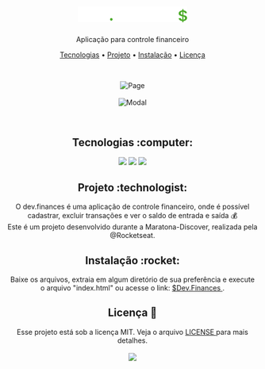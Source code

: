 <h1 align="center">
  <img alt="dev.finances" title="dev.finances" src="assets/logo.svg" width="220px" />
</h1>
<p align="center">Aplicação para controle financeiro</p>

<p align="center">
 <a href="#tecnologias">Tecnologias</a> • 
 <a href="#project">Projeto</a> • 
 <a href="#install">Instalação</a> • 
 <a href="#license">Licença</a>
</p>

<br>
<p align="center">
  <img alt="Page" src="https://user-images.githubusercontent.com/34111368/107441393-ee360380-6b13-11eb-8d86-73f979fd16d6.png">
  <br> <br>
  <img alt="Modal" src="https://user-images.githubusercontent.com/34111368/107441652-571d7b80-6b14-11eb-9931-fc5c6f75eeb0.png">
</p>

<br>
<h2 id="tecnologias" align="center">
  Tecnologias :computer: 
</h2>

<p align="center">
  <img src="https://img.shields.io/static/v1?label=&message=SASS&color=f0a5ca&style=for-the-badge&logo=sass"/>
  <img src="https://img.shields.io/static/v1?label=&message=HTML5&color=ed7c5c&style=for-the-badge&logo=html5"/>
  <img src="https://img.shields.io/static/v1?label=&message=JavaScript&color=0d0c0c&style=for-the-badge&logo=JavaScript"/>
</p>

<h2 id="project" align="center">
  Projeto :technologist:
</h2>
<p align="center">
  O dev.finances é uma aplicação de controle financeiro, onde é possível cadastrar, excluir transações e ver o saldo de entrada e saída 💰<br>
  Este é um projeto desenvolvido durante a Maratona-Discover, realizada pela @Rocketseat.
</p>

<h2 id="install" align="center">
  Instalação :rocket:
</h2>
<p align="center">
  Baixe os arquivos, extraia em algum diretório de sua preferência e execute o arquivo "index.html" ou acesse o link: <a href="https://victorhq.github.io/maratona-discover---RocketSeat/"> $Dev.Finances </a>.
</p>

<h2 id="license" align="center">
  Licença 📝
</h2>
<p align="center">
  Esse projeto está sob a licença MIT. Veja o arquivo <a href="LICENSE"> LICENSE </a> para mais detalhes.<br><br>
  <img src="https://img.shields.io/static/v1?label=license&message=mit&color=green&style=for-the-badge&logo="/>   
</p>
